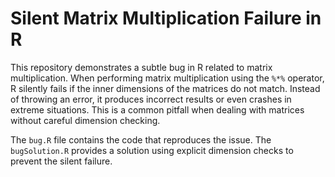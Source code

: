 # Silent Matrix Multiplication Failure in R

This repository demonstrates a subtle bug in R related to matrix multiplication. When performing matrix multiplication using the `%*%` operator, R silently fails if the inner dimensions of the matrices do not match.  Instead of throwing an error, it produces incorrect results or even crashes in extreme situations. This is a common pitfall when dealing with matrices without careful dimension checking.

The `bug.R` file contains the code that reproduces the issue.  The `bugSolution.R` provides a solution using explicit dimension checks to prevent the silent failure. 